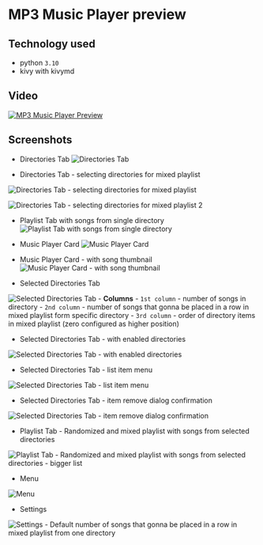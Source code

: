 # MP3 Music Player preview

## Technology used
- python `3.10`
- kivy with kivymd

## Video
[![MP3 Music Player Preview](readme-images/0__0_music-player-video-preview-image-with-play.png)](https://www.youtube.com/watch?v=C_hxBw_W1bU)

## Screenshots
- Directories Tab
![Directories Tab](readme-images/0_directories_tab_0.png)

- Directories Tab - selecting directories for mixed playlist
    
![Directories Tab - selecting directories for mixed playlist](readme-images/0_directories_tab_1_make_selection.png)


![Directories Tab - selecting directories for mixed playlist 2](readme-images/0_directories_tab_2_selected_items.png)

- Playlist Tab with songs from single directory
![Playlist Tab with songs from single directory](readme-images/1_playlist_tab_single_dir.png)

- Music Player Card
![Music Player Card](readme-images/2_player_card_1.png)

- Music Player Card - with song thumbnail
![Music Player Card - with song thumbnail](readme-images/2_player_card_2_with_song_image.png)

- Selected Directories Tab

![Selected Directories Tab](readme-images/3_selected_dir_tab_1.png)
    - **Columns**
        - `1st column` - number of songs in directory
        - `2nd column` - number of songs that gonna be placed in a row in mixed playlist form specific directory
        - `3rd column` - order of directory items in mixed playlist (zero configured as higher position)

- Selected Directories Tab - with enabled directories

![Selected Directories Tab - with enabled directories](readme-images/3_selected_dir_tab_2_activated.png)

- Selected Directories Tab - list item menu

![Selected Directories Tab - list item menu](readme-images/3_selected_dir_tab_3_menu_item.png)

- Selected Directories Tab - item remove dialog confirmation

![Selected Directories Tab - item remove dialog confirmation](readme-images/3_selected_dir_tab_4_item_remove_dialog_confirm.png)

- Playlist Tab - Randomized and mixed playlist with songs from selected directories

![Playlist Tab - Randomized and mixed playlist with songs from selected directories - bigger list](readme-images/4_playlist_tab_mixed_playlist_bigger.png)
<!-- ![Playlist Tab - Randomized and mixed playlist with songs from selected directories](readme-images/4_playlist_tab_mixed_playlist.png) -->

- Menu

![Menu](readme-images/5_menu.png)

- Settings

![Settings](readme-images/6_settings_card.png)
    - Default number of songs that gonna be placed in a row in mixed playlist from one directory